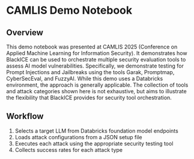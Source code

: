 # CAMLIS Demo Notebook

## Overview

This demo notebook was presented at CAMLIS 2025 (Conference on Applied Machine Learning for Information Security). It demonstrates how BlackICE can be used to orchestrate multiple security evaluation tools to assess AI model vulnerabilities.
Specifically, we demonstrate testing for Prompt Injections and Jailbreaks using the tools Garak, Promptmap, CyberSecEval, and FuzzyAI.
While this demo uses a Databricks environment, the approach is generally applicable. The collection of tools and attack categories shown here is not exhaustive, but aims to illustrate the flexibility that BlackICE provides for security tool orchestration.

## Workflow
1. Selects a target LLM from Databricks foundation model endpoints
2. Loads attack configurations from a JSON setup file
3. Executes each attack using the appropriate security testing tool
4. Collects success rates for each attack type
